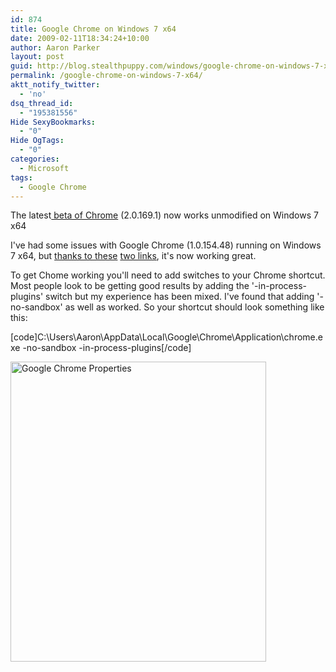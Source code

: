 ```yaml
---
id: 874
title: Google Chrome on Windows 7 x64
date: 2009-02-11T18:34:24+10:00
author: Aaron Parker
layout: post
guid: http://blog.stealthpuppy.com/windows/google-chrome-on-windows-7-x64
permalink: /google-chrome-on-windows-7-x64/
aktt_notify_twitter:
  - 'no'
dsq_thread_id:
  - "195381556"
Hide SexyBookmarks:
  - "0"
Hide OgTags:
  - "0"
categories:
  - Microsoft
tags:
  - Google Chrome
---
```

<p class="note">
  The latest<a href="http://www.google.com/landing/chrome/beta/"> beta of Chrome</a> (2.0.169.1) now works unmodified on Windows 7 x64
</p>

I've had some issues with Google Chrome (1.0.154.48) running on Windows 7 x64, but [thanks to these](http://www.google.com/support/forum/p/Chrome/thread?tid=5111f112bcd233e1&hl=en) [two links](http://code.google.com/p/chromium/issues/detail?id=4788), it's now working great.

To get Chome working you'll need to add switches to your Chrome shortcut. Most people look to be getting good results by adding the '-in-process-plugins' switch but my experience has been mixed. I've found that adding '-no-sandbox' as well as worked. So your shortcut should look something like this:

[code]C:\Users\Aaron\AppData\Local\Google\Chrome\Application\chrome.exe -no-sandbox -in-process-plugins[/code]

<img style="border-right-width: 0px; display: inline; border-top-width: 0px; border-bottom-width: 0px; border-left-width: 0px" title="Google Chrome Properties" src="{{site.baseurl}}.com/media/2009/02/googlechromeproperties.png" border="0" alt="Google Chrome Properties" width="409" height="480" />